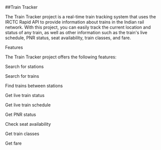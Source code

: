 ##Train Tracker 


The Train Tracker project is a real-time train tracking system that uses the IRCTC Rapid API to provide information about trains in the Indian rail network. With this project, you can easily track the current location and status of any train, as well as other information such as the train's live schedule, PNR status, seat availability, train classes, and fare.

Features

The Train Tracker project offers the following features:

Search for stations

Search for trains

Find trains between stations

Get live train status

Get live train schedule

Get PNR status

Check seat availability

Get train classes

Get fare


